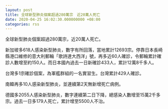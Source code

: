 ```yaml
---
layout: post
title: 全球新型肺炎個案超過280萬宗　近20萬人死亡
date: 2020-04-25 16:02:30.000000000 +08:00
categories: rss
---
```


全球新型肺炎個案超過280萬宗，近20萬人死亡。

新加坡多618人感染新型肺炎，數字有所回落，當地累計12693宗。停靠日本長崎縣港口維修的意大利郵輪「歌詩達大西洋」號，再多近60人確診，令郵輪累計確診人數增至約150人。而日本國內過去一日新確診433人，累計12萬8千多人。

台灣多1宗確診個案，為軍艦群組的一名實習生。台灣累計429人確診。

南韓再多10人感染新型肺炎，並連續第2天無新增死亡病例。

德國多2055人感染新型肺炎，數字連續第二日下降，總感染人數增至15萬2千多宗。過去一日多179人死亡，累計增至5500人不治。

